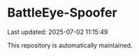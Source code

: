 # BattleEye-Spoofer

Last updated: 2025-07-02 11:15:49

This repository is automatically maintained.
